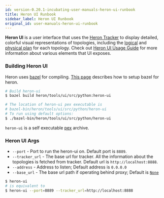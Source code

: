 ```yaml
---
id: version-0.20.1-incubating-user-manuals-heron-ui-runbook
title: Heron UI Runbook
sidebar_label: Heron UI Runbook
original_id: user-manuals-heron-ui-runbook
---
```

<!--
    Licensed to the Apache Software Foundation (ASF) under one
    or more contributor license agreements.  See the NOTICE file
    distributed with this work for additional information
    regarding copyright ownership.  The ASF licenses this file
    to you under the Apache License, Version 2.0 (the
    "License"); you may not use this file except in compliance
    with the License.  You may obtain a copy of the License at
      http://www.apache.org/licenses/LICENSE-2.0
    Unless required by applicable law or agreed to in writing,
    software distributed under the License is distributed on an
    "AS IS" BASIS, WITHOUT WARRANTIES OR CONDITIONS OF ANY
    KIND, either express or implied.  See the License for the
    specific language governing permissions and limitations
    under the License.
-->

**Heron UI** is a user interface that uses the [Heron Tracker](heron-architecture#heron-tracker) to display detailed,
colorful visual representations of topologies, including the
[logical](heron-topology-concepts#logical-plan) and [physical
plan](heron-topology-concepts#physical-plan) for each topology. Check out
[Heron UI Usage Guide](guides-ui-guide) for more information about
various elements that UI exposes.

### Building Heron UI

Heron uses [bazel](http://bazel.io/) for compiling.
[This page](compiling-overview) describes how to setup bazel
for heron.

```bash
# Build heron-ui
$ bazel build heron/tools/ui/src/python:heron-ui

# The location of heron-ui pex executable is
# bazel-bin/heron/tools/ui/src/python/heron-ui
# To run using default options:
$ ./bazel-bin/heron/tools/ui/src/python/heron-ui
```

`heron-ui` is a self executable
[pex](https://pex.readthedocs.io/en/latest/whatispex.html) archive.

### Heron UI Args

* `--port` - Port to run the heron-ui on. Default port is `8889`.
* `--tracker_url` - The base url for tracker. All the information about the
  topologies is fetched from tracker. Default url is `http://localhost:8888`.
* `--address` - Address to listen; Default address is `0.0.0.0`
* `--base_url` - The base url path if operating behind proxy; Default is [`None`](https://github.com/apache/incubator-heron/blob/master/heron/tools/ui/src/python/main.py#L145)

```bash
$ heron-ui
# is equivalent to
$ heron-ui --port=8889 --tracker_url=http://localhost:8888
```
